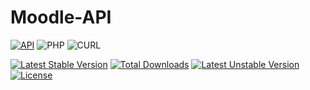 # Moodle-API
[![API](https://img.shields.io/badge/Telegram%20Bot%20API-July%2025%2C%202021-36ade1.svg)](https://core.telegram.org/bots/api)
![PHP](https://img.shields.io/badge/php-%3E%3D8.0-8892bf.svg)
![CURL](https://img.shields.io/badge/cURL-required-green.svg)

[![Latest Stable Version](http://poser.pugx.org/qalandaraxmedov/moodle-api/v)](https://packagist.org/packages/qalandaraxmedov/moodle-api) 
[![Total Downloads](http://poser.pugx.org/qalandaraxmedov/moodle-api/downloads)](https://packagist.org/packages/qalandaraxmedov/moodle-api)
[![Latest Unstable Version](http://poser.pugx.org/qalandaraxmedov/moodle-api/v/unstable)](https://packagist.org/packages/qalandaraxmedov/moodle-api)
[![License](http://poser.pugx.org/qalandaraxmedov/moodle-api/license)](https://packagist.org/packages/qalandaraxmedov/moodle-api)
